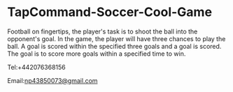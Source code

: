 # TapCommand-Soccer-Cool-Game

Football on fingertips, the player's task is to shoot the ball into the opponent's goal. In the game, the player will have three chances to play the ball.
A goal is scored within the specified three goals and a goal is scored. The goal is to score more goals within a specified time to win.

Tel:+442076368156

Email:np43850073@gmail.com
